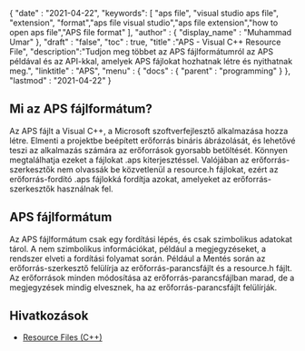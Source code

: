 {
  "date" : "2021-04-22",
  "keywords": [ "aps file", "visual studio aps file", "extension", "format","aps file visual studio","aps file extension","how to open aps file","APS file format" ],
  "author" : {
    "display_name" : "Muhammad Umar"
},
  "draft" : "false",
  "toc" : true,
  "title" :"APS - Visual C++ Resource File",
  "description":"Tudjon meg többet az APS fájlformátumról az APS példával és az API-kkal, amelyek APS fájlokat hozhatnak létre és nyithatnak meg.",
  "linktitle" : "APS",
  "menu" : {
    "docs" : {
      "parent" : "programming"
}
},
  "lastmod" : "2021-04-22"
}

## Mi az APS fájlformátum?
Az APS fájlt a Visual C++, a Microsoft szoftverfejlesztő alkalmazása hozza létre. Elmenti a projektbe beépített erőforrás bináris ábrázolását, és lehetővé teszi az alkalmazás számára az erőforrások gyorsabb betöltését. Könnyen megtalálhatja ezeket a fájlokat .aps kiterjesztéssel. Valójában az erőforrás-szerkesztők nem olvassák be közvetlenül a resource.h fájlokat, ezért az erőforrás-fordító .aps fájlokká fordítja azokat, amelyeket az erőforrás-szerkesztők használnak fel.

## APS fájlformátum
Az APS fájlformátum csak egy fordítási lépés, és csak szimbolikus adatokat tárol. A nem szimbolikus információkat, például a megjegyzéseket, a rendszer elveti a fordítási folyamat során. Például a Mentés során az erőforrás-szerkesztő felülírja az erőforrás-parancsfájlt és a resource.h fájlt. Az erőforrások minden módosítása az erőforrás-parancsfájlban marad, de a megjegyzések mindig elvesznek, ha az erőforrás-parancsfájlt felülírják.


## Hivatkozások

* [Resource Files (C++)](https://learn.microsoft.com/en-us/cpp/windows/resource-files-visual-studio?view=msvc-160)
 



